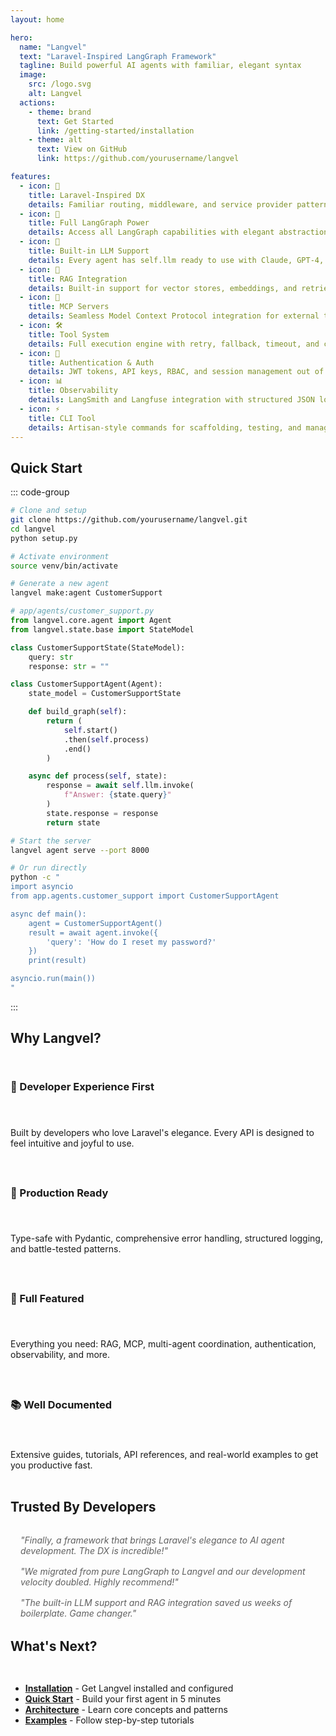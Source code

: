 ```yaml
---
layout: home

hero:
  name: "Langvel"
  text: "Laravel-Inspired LangGraph Framework"
  tagline: Build powerful AI agents with familiar, elegant syntax
  image:
    src: /logo.svg
    alt: Langvel
  actions:
    - theme: brand
      text: Get Started
      link: /getting-started/installation
    - theme: alt
      text: View on GitHub
      link: https://github.com/yourusername/langvel

features:
  - icon: 🎯
    title: Laravel-Inspired DX
    details: Familiar routing, middleware, and service provider patterns that Laravel developers love
  - icon: 🔧
    title: Full LangGraph Power
    details: Access all LangGraph capabilities with elegant abstractions and zero configuration
  - icon: 🤖
    title: Built-in LLM Support
    details: Every agent has self.llm ready to use with Claude, GPT-4, and more providers
  - icon: 🧠
    title: RAG Integration
    details: Built-in support for vector stores, embeddings, and retrieval-augmented generation
  - icon: 🔌
    title: MCP Servers
    details: Seamless Model Context Protocol integration for external tools and services
  - icon: 🛠️
    title: Tool System
    details: Full execution engine with retry, fallback, timeout, and custom tool decorators
  - icon: 🔐
    title: Authentication & Auth
    details: JWT tokens, API keys, RBAC, and session management out of the box
  - icon: 📊
    title: Observability
    details: LangSmith and Langfuse integration with structured JSON logging
  - icon: ⚡
    title: CLI Tool
    details: Artisan-style commands for scaffolding, testing, and managing your agents
---
```


## Quick Start

::: code-group

```bash [Installation]
# Clone and setup
git clone https://github.com/yourusername/langvel.git
cd langvel
python setup.py

# Activate environment
source venv/bin/activate
```

```python [Create Agent]
# Generate a new agent
langvel make:agent CustomerSupport

# app/agents/customer_support.py
from langvel.core.agent import Agent
from langvel.state.base import StateModel

class CustomerSupportState(StateModel):
    query: str
    response: str = ""

class CustomerSupportAgent(Agent):
    state_model = CustomerSupportState

    def build_graph(self):
        return (
            self.start()
            .then(self.process)
            .end()
        )

    async def process(self, state):
        response = await self.llm.invoke(
            f"Answer: {state.query}"
        )
        state.response = response
        return state
```

```bash [Run Agent]
# Start the server
langvel agent serve --port 8000

# Or run directly
python -c "
import asyncio
from app.agents.customer_support import CustomerSupportAgent

async def main():
    agent = CustomerSupportAgent()
    result = await agent.invoke({
        'query': 'How do I reset my password?'
    })
    print(result)

asyncio.run(main())
"
```

:::

## Why Langvel?

<div class="why-langvel">

### 🚀 Developer Experience First

Built by developers who love Laravel's elegance. Every API is designed to feel intuitive and joyful to use.

### 💪 Production Ready

Type-safe with Pydantic, comprehensive error handling, structured logging, and battle-tested patterns.

### 🎨 Full Featured

Everything you need: RAG, MCP, multi-agent coordination, authentication, observability, and more.

### 📚 Well Documented

Extensive guides, tutorials, API references, and real-world examples to get you productive fast.

</div>

## Trusted By Developers

<div class="testimonials">

> "Finally, a framework that brings Laravel's elegance to AI agent development. The DX is incredible!"

> "We migrated from pure LangGraph to Langvel and our development velocity doubled. Highly recommend!"

> "The built-in LLM support and RAG integration saved us weeks of boilerplate. Game changer."

</div>

## What's Next?

<div class="next-steps">

- **[Installation](/getting-started/installation)** - Get Langvel installed and configured
- **[Quick Start](/getting-started/quick-start)** - Build your first agent in 5 minutes
- **[Architecture](/architecture/agents)** - Learn core concepts and patterns
- **[Examples](/tutorials/customer-support)** - Follow step-by-step tutorials

</div>

<style>
.why-langvel {
  display: grid;
  grid-template-columns: repeat(auto-fit, minmax(250px, 1fr));
  gap: 1.5rem;
  margin: 2rem 0;
}

.why-langvel > div {
  padding: 1.5rem;
  border: 1px solid var(--vp-c-divider);
  border-radius: 8px;
}

.testimonials {
  margin: 2rem 0;
}

.testimonials blockquote {
  border-left: 3px solid var(--vp-c-brand);
  padding-left: 1rem;
  margin: 1rem 0;
  font-style: italic;
}

.next-steps {
  display: grid;
  grid-template-columns: repeat(auto-fit, minmax(200px, 1fr));
  gap: 1rem;
  margin: 2rem 0;
}
</style>
